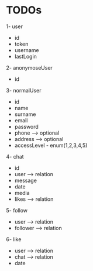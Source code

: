 # TODOs

1- user 
- id
- token
- username
- lastLogin
  
2- anonymoseUser
- id
  
3- normalUser
- id
- name
- surname
- email
- password
- phone --> optional
- address --> optional
- accessLevel - enum(1,2,3,4,5)

4- chat
- id
- user --> relation
- message
- date
- media
- likes --> relation

5- follow
- user --> relation
- follower --> relation

6- like
- user --> relation
- chat --> relation
- date